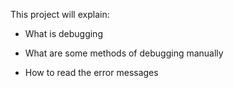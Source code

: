 This project will explain:

* What is debugging

* What are some methods of debugging manually

* How to read the error messages
